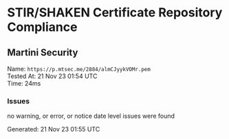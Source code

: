 # STIR/SHAKEN Certificate Repository Compliance

## Martini Security

Name: `https://p.mtsec.me/2884/almCJyykVOMr.pem`\
Tested At: 21 Nov 23 01:54 UTC\
Time: 24ms

### Issues

no warning, or error, or notice date level issues were found

Generated: 21 Nov 23 01:55 UTC
